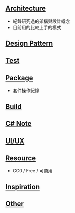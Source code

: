 ## [Architecture](https://github.com/HoshikawaRyuukou/UnityDev/blob/main/Architecture/README.md)
- 紀錄研究過的架構與設計概念
- 目前用的比較上手的模式

## [Design Pattern](https://github.com/HoshikawaRyuukou/UnityDev/blob/main/Design%20Pattern/README.md)

## [Test](https://github.com/HoshikawaRyuukou/UnityDev/wiki)

## [Package](https://github.com/HoshikawaRyuukou/UnityDev/blob/main/Package.md)
- 套件操作紀錄

## [Build](https://github.com/HoshikawaRyuukou/UnityDev/blob/main/Build.md)

## [C# Note](https://github.com/HoshikawaRyuukou/UnityDev/blob/main/C#-Note.md)

## [UI/UX](https://github.com/HoshikawaRyuukou/UnityDev/blob/main/UIUX.md)

## [Resource](https://github.com/HoshikawaRyuukou/UnityDev/blob/main/Resource.md)
- CC0 / Free / 可商用

## [Inspiration](https://github.com/HoshikawaRyuukou/UnityDev/blob/main/Inspiration.md)

## [Other](https://github.com/HoshikawaRyuukou/UnityDev/blob/main/Other.md)
